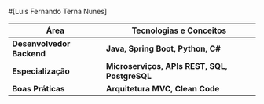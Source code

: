 #[Luis Fernando Terna Nunes]


| Área                | Tecnologias e Conceitos                          |
|---------------------|------------------------------------------------|
| **Desenvolvedor Backend** | **Java, Spring Boot, Python, C#**          |
| **Especialização**  | **Microserviços, APIs REST, SQL, PostgreSQL**  |
| **Boas Práticas**   | **Arquitetura MVC, Clean Code**                |

<!--
**LuisTernaNunes/LuisTernaNunes** is a ✨ _special_ ✨ repository because its `README.md` (this file) appears on your GitHub profile.

Here are some ideas to get you started:

- 🔭 I’m currently working on ...
- 🌱 I’m currently learning ...
- 👯 I’m looking to collaborate on ...
- 🤔 I’m looking for help with ...
- 💬 Ask me about ...
- 📫 How to reach me: ...
- 😄 Pronouns: ...
- ⚡ Fun fact: ...
-->
